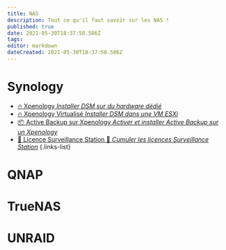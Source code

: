 ```yaml
---
title: NAS
description: Tout ce qu'il faut savoir sur les NAS !
published: true
date: 2021-05-30T18:37:58.586Z
tags: 
editor: markdown
dateCreated: 2021-05-30T18:37:58.586Z
---
```


# Synology
- [🔥 Xpenology *Installer DSM sur du hardware dédié*](/NAS/Synology/Xpenology)
- [🔥 Xpenology Virtualisé *Installer DSM dans une VM ESXi*](/NAS/Synology/Xpenology-VM)
- [📦 Active Backup sur Xpenology *Activer et installer Active Backup sur un Xpenology*](/NAS/Synology/Active-Backup-Xpenology)
- [📼 Licence Surveillance Station 🚧 *Cumuler les licences Surveillance Station*](/NAS/Synology/Active-Backup-Xpenology)
{.links-list}

# QNAP

# TrueNAS

# UNRAID
